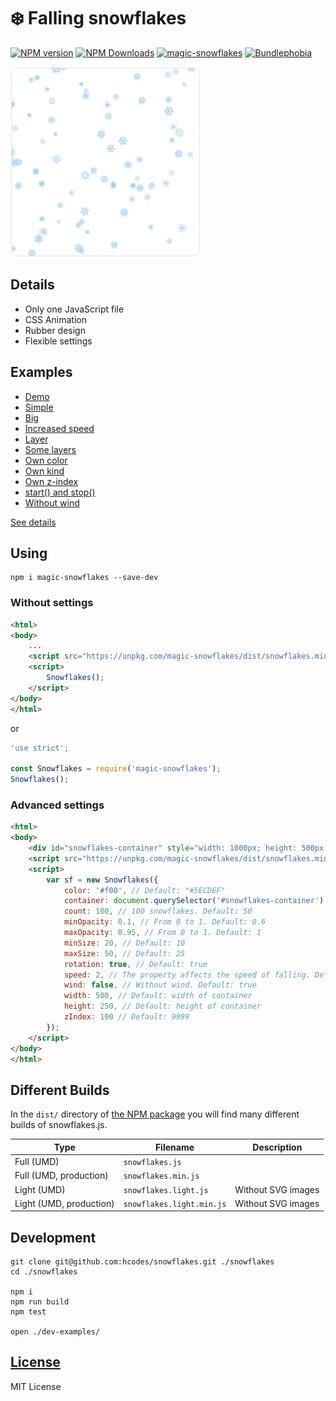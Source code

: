 ❄️ Falling snowflakes
==================
[![NPM version](https://img.shields.io/npm/v/magic-snowflakes.svg)](https://www.npmjs.com/package/magic-snowflakes)
[![NPM Downloads](https://img.shields.io/npm/dm/magic-snowflakes.svg?style=flat)](https://www.npmjs.org/package/magic-snowflakes)
[![magic-snowflakes](https://snyk.io/advisor/npm-package/magic-snowflakes/badge.svg)](https://snyk.io/advisor/npm-package/magic-snowflakes)
[![Bundlephobia](https://badgen.net/bundlephobia/minzip/magic-snowflakes)](https://bundlephobia.com/result?p=magic-snowflakes)


<img width="304" height="304" src="./promo/promo.gif" />


## Details
- Only one JavaScript file
- CSS Animation
- Rubber design
- Flexible settings

## Examples
- [Demo](https://hcodes.github.io/demo-snowflakes/)
- [Simple](https://hcodes.github.io/snowflakes/examples/simple.html)
- [Big](https://hcodes.github.io/snowflakes/examples/big.html)
- [Increased speed](https://hcodes.github.io/snowflakes/examples/increased_speed.html)
- [Layer](https://hcodes.github.io/snowflakes/examples/layer.html)
- [Some layers](https://hcodes.github.io/snowflakes/examples/some_layers.html)
- [Own color](https://hcodes.github.io/snowflakes/examples/color.html)
- [Own kind](https://hcodes.github.io/snowflakes/examples/balls.html)
- [Own z-index](https://hcodes.github.io/snowflakes/examples/z-index.html)
- [start() and stop()](https://hcodes.github.io/snowflakes/examples/start_stop.html)
- [Without wind](https://hcodes.github.io/snowflakes/examples/without_wind.html)

[See details](https://github.com/hcodes/snowflakes/tree/master/examples)

## Using

```
npm i magic-snowflakes --save-dev
```

### Without settings
```html
<html>
<body>
    ...
    <script src="https://unpkg.com/magic-snowflakes/dist/snowflakes.min.js"></script>
    <script>
        Snowflakes();
    </script>
</body>
</html>
```

or

```js
'use strict';

const Snowflakes = require('magic-snowflakes');
Snowflakes();
```

### Advanced settings
```html
<html>
<body>
    <div id="snowflakes-container" style="width: 1000px; height: 500px;"></div>
    <script src="https://unpkg.com/magic-snowflakes/dist/snowflakes.min.js"></script>
    <script>
        var sf = new Snowflakes({
            color: '#f00', // Default: "#5ECDEF"
            container: document.querySelector('#snowflakes-container'), // Default: document.body
            count: 100, // 100 snowflakes. Default: 50
            minOpacity: 0.1, // From 0 to 1. Default: 0.6
            maxOpacity: 0.95, // From 0 to 1. Default: 1
            minSize: 20, // Default: 10
            maxSize: 50, // Default: 25
            rotation: true, // Default: true
            speed: 2, // The property affects the speed of falling. Default: 1
            wind: false, // Without wind. Default: true
            width: 500, // Default: width of container
            height: 250, // Default: height of container
            zIndex: 100 // Default: 9999
        });
    </script>
</body>
</html>
```

## Different Builds
In the `dist/` directory of [the NPM package](https://unpkg.com/magic-snowflakes/dist/) you will find many different builds of snowflakes.js.

|Type                   |Filename                 |Description       |
|-----------------------|-------------------------|------------------|
|Full (UMD)             |`snowflakes.js`          |                  |
|Full (UMD, production) |`snowflakes.min.js`      |                  |
|Light (UMD)            |`snowflakes.light.js`    |Without SVG images|
|Light (UMD, production)|`snowflakes.light.min.js`|Without SVG images|


## Development
```
git clone git@github.com:hcodes/snowflakes.git ./snowflakes
cd ./snowflakes

npm i
npm run build
npm test

open ./dev-examples/
```

## [License](LICENSE)
MIT License
